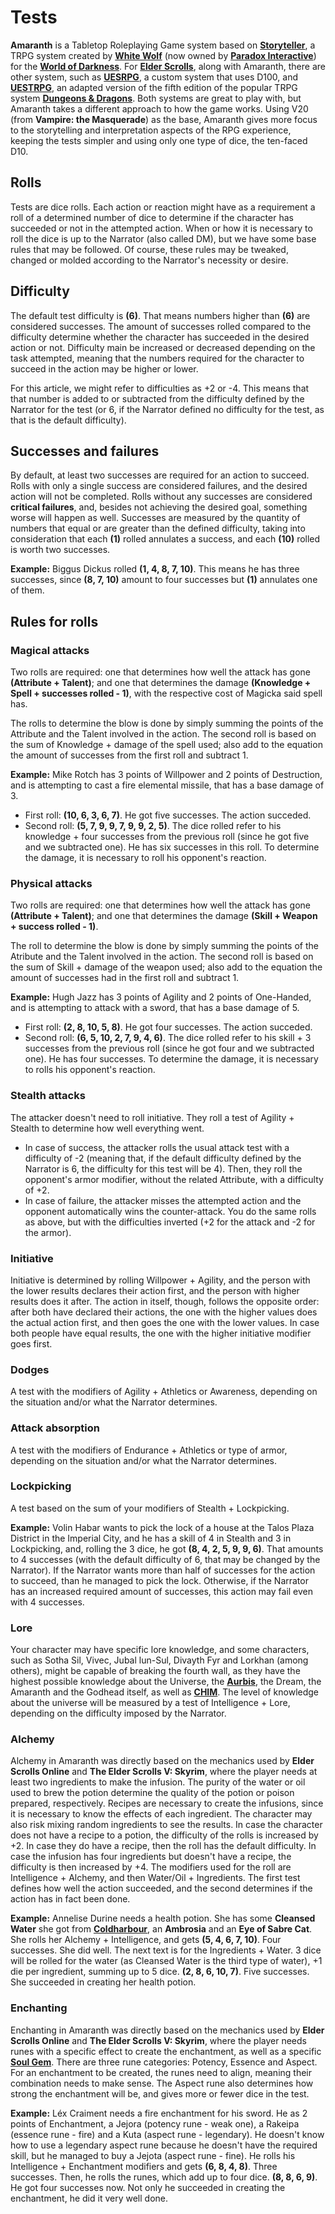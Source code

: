 # Tests

**Amaranth** is a Tabletop Roleplaying Game system based on **[Storyteller](https://whitewolf.fandom.com/wiki/Storyteller_System)**, a TRPG system created by **[White Wolf](https://en.wikipedia.org/wiki/White_Wolf_Publishing)** (now owned by **[Paradox Interactive](https://www.paradoxinteractive.com)**) for the **[World of Darkness](https://www.worldofdarkness.com/)**. For **[Elder Scrolls](https://elderscrolls.bethesda.net)**, along with Amaranth, there are other system, such as **[UESRPG](https://www.reddit.com/r/UESRPG/)**, a custom system that uses D100, and **[UESTRPG](https://uestrpg.wixsite.com/home)**, an adapted version of the fifth edition of the popular TRPG system **[Dungeons & Dragons](https://dnd.wizards.com/)**. Both systems are great to play with, but Amaranth takes a different approach to how the game works. Using V20 (from **Vampire: the Masquerade**) as the base, Amaranth gives more focus to the storytelling and interpretation aspects of the RPG experience, keeping the tests simpler and using only one type of dice, the ten-faced D10.

## Rolls
Tests are dice rolls. Each action or reaction might have as a requirement a roll of a determined number of dice to determine if the character has succeeded or not in the attempted action. When or how it is necessary to roll the dice is up to the Narrator (also called DM), but we have some base rules that may be followed. Of course, these rules may be tweaked, changed or molded according to the Narrator's necessity or desire.

## Difficulty
The default test difficulty is **(6)**. That means numbers higher than **(6)** are considered successes. The amount of successes rolled compared to the difficulty determine whether the character has succeeded in the desired action or not. Difficulty main be increased or decreased depending on the task attempted, meaning that the numbers required for the character to succeed in the action may be higher or lower.

For this article, we might refer to difficulties as +2 or -4. This means that that number is added to or subtracted from the difficulty defined by the Narrator for the test (or 6, if the Narrator defined no difficulty for the test, as that is the default difficulty).

## Successes and failures
By default, at least two successes are required for an action to succeed. Rolls with only a single success are considered failures, and the desired action will not be completed. Rolls without any successes are considered **critical failures**, and, besides not achieving the desired goal, something worse will happen as well. Successes are measured by the quantity of numbers that equal or are greater than the defined difficulty, taking into consideration that each **(1)** rolled annulates a success, and each **(10)** rolled is worth two successes.

**Example:** Biggus Dickus rolled **(1, 4, 8, 7, 10)**. This means he has three successes, since **(8, 7, 10)** amount to four successes but **(1)** annulates one of them.

## Rules for rolls
### Magical attacks
Two rolls are required: one that determines how well the attack has gone **(Attribute + Talent)**; and one that determines the damage **(Knowledge + Spell + successes rolled - 1)**, with the respective cost of Magicka said spell has.

The rolls to determine the blow is done by simply summing the points of the Attribute and the Talent involved in the action. The second roll is based on the sum of Knowledge + damage of the spell used; also add to the equation the amount of successes from the first roll and subtract 1.

**Example:** Mike Rotch has 3 points of Willpower and 2 points of Destruction, and is attempting to cast a fire elemental missile, that has a base damage of 3.
* First roll: **(10, 6, 3, 6, 7)**. He got five successes. The action succeded.
* Second roll: **(5, 7, 9, 9, 7, 9, 9, 2, 5)**. The dice rolled refer to his knowledge + four successes from the previous roll (since he got five and we subtracted one). He has six successes in this roll. To determine the damage, it is necessary to roll his opponent's reaction.

### Physical attacks
Two rolls are required: one that determines how well the attack has gone **(Attribute + Talent)**; and one that determines the damage **(Skill + Weapon + success rolled - 1)**.

The roll to determine the blow is done by simply summing the points of the Atribute and the Talent involved in the action. The second roll is based on the sum of Skill + damage of the weapon used; also add to the equation the amount of successes had in the first roll and subtract 1.

**Example:** Hugh Jazz has 3 points of Agility and 2 points of One-Handed, and is attempting to attack with a sword, that has a base damage of 5.
* First roll: **(2, 8, 10, 5, 8)**. He got four successes. The action succeded.
* Second roll: **(6, 5, 10, 2, 7, 9, 4, 6)**. The dice rolled refer to his skill + 3 successes from the previous roll (since he got four and we subtracted one). He has four successes. To determine the damage, it is necessary to rolls his opponent's reaction.

### Stealth attacks
The attacker doesn't need to roll initiative. They roll a test of Agility + Stealth to determine how well everything went.

* In case of success, the attacker rolls the usual attack test with a difficulty of -2 (meaning that, if the default difficulty defined by the Narrator is 6, the difficulty for this test will be 4). Then, they roll the opponent's armor modifier, without the related Attribute, with a difficulty of +2.
* In case of failure, the attacker misses the attempted action and the opponent automatically wins the counter-attack. You do the same rolls as above, but with the difficulties inverted (+2 for the attack and -2 for the armor).

### Initiative
Initiative is determined by rolling Willpower + Agility, and the person with the lower results declares their action first, and the person with higher results does it after. The action in itself, though, follows the opposite order: after both have declared their actions, the one with the higher values does the actual action first, and then goes the one with the lower values. In case both people have equal results, the one with the higher initiative modifier goes first.

### Dodges
A test with the modifiers of Agility + Athletics or Awareness, depending on the situation and/or what the Narrator determines.

### Attack absorption
A test with the modifiers of Endurance + Athletics or type of armor, depending on the situation and/or what the Narrator determines.

### Lockpicking
A test based on the sum of your modifiers of Stealth + Lockpicking.

**Example:** Volin Habar wants to pick the lock of a house at the Talos Plaza District in the Imperial City, and he has a skill of 4 in Stealth and 3 in Lockpicking, and, rolling the 3 dice, he got **(8, 4, 2, 5, 9, 9, 6)**. That amounts to 4 successes (with the default difficulty of 6, that may be changed by the Narrator). If the Narrator wants more than half of successes for the action to succeed, than he managed to pick the lock. Otherwise, if the Narrator has an increased required amount of successes, this action may fail even with 4 successes.

### Lore
Your character may have specific lore knowledge, and some characters, such as Sotha Sil, Vivec, Jubal lun-Sul, Divayth Fyr and Lorkhan (among others), might be capable of breaking the fourth wall, as they have the highest possible knowledge about the Universe, the **[Aurbis](https://en.uesp.net/wiki/Lore:Aurbis)**, the Dream, the Amaranth and the Godhead itself, as well as **[CHIM](https://en.uesp.net/wiki/Lore:CHIM)**. The level of knowledge about the universe will be measured by a test of Intelligence + Lore, depending on the difficulty imposed by the Narrator.

### Alchemy
Alchemy in Amaranth was directly based on the mechanics used by **Elder Scrolls Online** and **The Elder Scrolls V: Skyrim**, where the player needs at least two ingredients to make the infusion. The purity of the water or oil used to brew the potion determine the quality of the potion or poison prepared, respectively. Recipes are necessary to create the infusions, since it is necessary to know the effects of each ingredient. The character may also risk mixing random ingredients to see the results. In case the character does not have a recipe to a potion, the difficulty of the rolls is increased by +2. In case they do have a recipe, then the roll has the default difficulty. In case the infusion has four ingredients but doesn't have a recipe, the difficulty is then increased by +4. The modifiers used for the roll are Intelligence + Alchemy, and then Water/Oil + Ingredients. The first test defines how well the action succeeded, and the second determines if the action has in fact been done.

**Example:** Annelise Durine needs a health potion. She has some **Cleansed Water** she got from **[Coldharbour](https://en.uesp.net/wiki/Lore:Coldharbour)**, an **Ambrosia** and an **Eye of Sabre Cat**. She rolls her Alchemy + Intelligence, and gets **(5, 4, 6, 7, 10)**. Four successes. She did well. The next text is for the Ingredients + Water. 3 dice will be rolled for the water (as Cleansed Water is the third type of water), +1 die per ingredient, summing up to 5 dice. **(2, 8, 6, 10, 7)**. Five successes. She succeeded in creating her health potion.

### Enchanting
Enchanting in Amaranth was directly based on the mechanics used by **Elder Scrolls Online** and **The Elder Scrolls V: Skyrim**, where the player needs runes with a specific effect to create the enchantment, as well as a specific **[Soul Gem](https://en.uesp.net/wiki/Lore:Soul_Gems)**. There are three rune categories: Potency, Essence and Aspect. For an enchantment to be created, the runes need to align, meaning their combination needs to make sense. The Aspect rune also determines how strong the enchantment will be, and gives more or fewer dice in the test.

**Example:** Léx Craiment needs a fire enchantment for his sword. He as 2 points of Enchantment, a Jejora (potency rune - weak one), a Rakeipa (essence rune - fire) and a Kuta (aspect rune - legendary). He doesn't know how to use a legendary aspect rune because he doesn't have the required skill, but he managed to buy a Jejota (aspect rune - fine). He rolls his Intelligence + Enchantment modifiers and gets **(6, 8, 4, 8)**. Three successes. Then, he rolls the runes, which add up to four dice. **(8, 8, 6, 9)**. He got four successes now. Not only he succeeded in creating the enchantment, he did it very well done.
